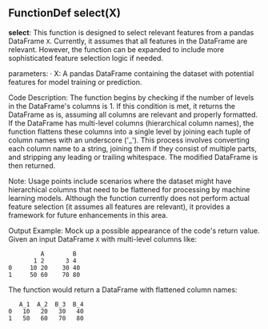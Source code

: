 ## FunctionDef select(X)
**select**: This function is designed to select relevant features from a pandas DataFrame `X`. Currently, it assumes that all features in the DataFrame are relevant. However, the function can be expanded to include more sophisticated feature selection logic if needed.

parameters:
· X: A pandas DataFrame containing the dataset with potential features for model training or prediction.

Code Description: The function begins by checking if the number of levels in the DataFrame's columns is 1. If this condition is met, it returns the DataFrame as is, assuming all columns are relevant and properly formatted. If the DataFrame has multi-level columns (hierarchical column names), the function flattens these columns into a single level by joining each tuple of column names with an underscore ('_'). This process involves converting each column name to a string, joining them if they consist of multiple parts, and stripping any leading or trailing whitespace. The modified DataFrame is then returned.

Note: Usage points include scenarios where the dataset might have hierarchical columns that need to be flattened for processing by machine learning models. Although the function currently does not perform actual feature selection (it assumes all features are relevant), it provides a framework for future enhancements in this area.

Output Example: Mock up a possible appearance of the code's return value.
Given an input DataFrame `X` with multi-level columns like:
```
         A        B
       1 2      3 4
0     10 20    30 40
1     50 60    70 80
```

The function would return a DataFrame with flattened column names:
```
   A_1  A_2  B_3  B_4
0   10   20   30   40
1   50   60   70   80
```

